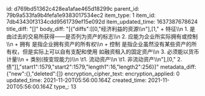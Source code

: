 id: d769bd51362c428ea1afae465d18299c
parent_id: 79b9a533fa9b4fefa1e9383017534ec2
item_type: 1
item_id: 7db43430f3134cdd9561739ef15e092d
item_updated_time: 1637387678624
title_diff: "[]"
body_diff: "[{\"diffs\":[[0,\"经济利益的资源\\\n\"],[1,\"       + 特征\\\n         1.  是由过去的交易所获得——是否列为资产的标志\\\n         2. 应能为企业所实际拥有或控制\\\n            + 拥有 是指企业拥有资产的所有权\\\n            + 控制 是指企业虽然没有某些资产的所有权，但是实际上可以自有支配和使用 如融资租入的固定资产\\\n         3. 必须能以货币计量\\\n       + 类别(按变现能力)\\\n         \\t1. 流动资产\\\n         \\t1. 非流动资产\\\n\"],[0,\"    2. 债\"]],\"start1\":1579,\"start2\":1579,\"length1\":16,\"length2\":256}]"
metadata_diff: {"new":{},"deleted":[]}
encryption_cipher_text: 
encryption_applied: 0
updated_time: 2021-11-20T05:56:00.164Z
created_time: 2021-11-20T05:56:00.164Z
type_: 13